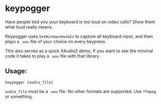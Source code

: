 # keypogger
Have people told you your keyboard is too loud on video calls? Show them what loud really means.

Keypogger uses `SetWindowsHookEx` to capture all keyboard input, and then plays a `.wav` file of your choice on every keypress.

This also serves as a quick XAudio2 demo, if you want to see the minimal code it takes to play a `.wav` file with that library.

## Usage:
```
keypogger [audio_file]
```
`audio_file` must be a `.wav` file. No other formats are supported. Use `ffmpeg` or something.
